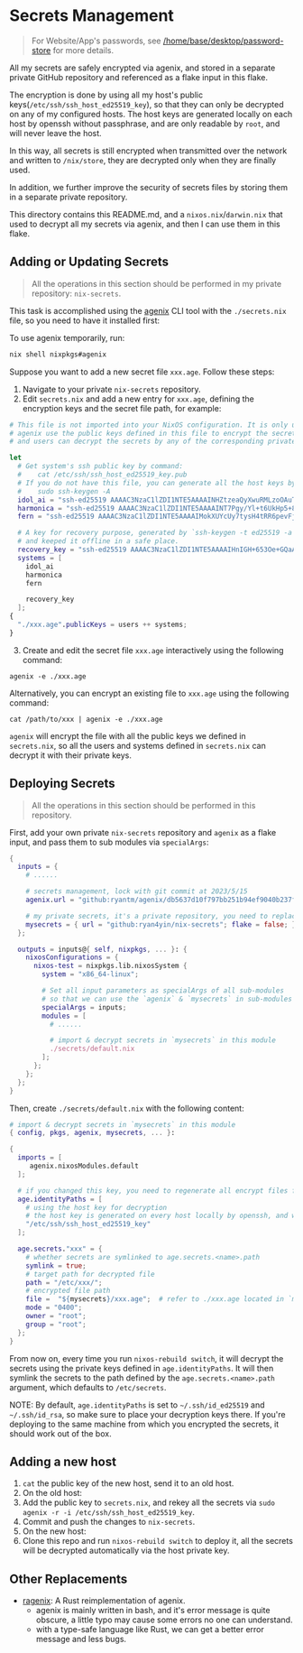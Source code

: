 # Secrets Management

> For Website/App's passwords, see [/home/base/desktop/password-store](/home/base/desktop/password-store/README.md) for more details.

All my secrets are safely encrypted via agenix, and stored in a separate private GitHub repository and referenced as a flake input in this flake.

The encryption is done by using all my host's public keys(`/etc/ssh/ssh_host_ed25519_key`), so that they can only be decrypted on any of my configured hosts.
The host keys are generated locally on each host by openssh without passphrase, and are only readable by `root`, and will never leave the host.

In this way, all secrets is still encrypted when transmitted over the network and written to `/nix/store`,
they are decrypted only when they are finally used.

In addition, we further improve the security of secrets files by storing them in a separate private repository.

This directory contains this README.md, and a `nixos.nix`/`darwin.nix` that used to decrypt all my secrets via agenix, and then I can use them in this flake.

## Adding or Updating Secrets

> All the operations in this section should be performed in my private repository: `nix-secrets`.

This task is accomplished using the [agenix](https://github.com/ryantm/agenix) CLI tool with the `./secrets.nix` file, so you need to have it installed first:

To use agenix temporarily, run:

```bash
nix shell nixpkgs#agenix
```

Suppose you want to add a new secret file `xxx.age`. Follow these steps:

1. Navigate to your private `nix-secrets` repository.
2. Edit `secrets.nix` and add a new entry for `xxx.age`, defining the encryption keys and the secret file path, for example:

```nix
# This file is not imported into your NixOS configuration. It is only used for the agenix CLI.
# agenix use the public keys defined in this file to encrypt the secrets.
# and users can decrypt the secrets by any of the corresponding private keys.

let
  # Get system's ssh public key by command:
  #    cat /etc/ssh/ssh_host_ed25519_key.pub
  # If you do not have this file, you can generate all the host keys by command:
  #    sudo ssh-keygen -A
  idol_ai = "ssh-ed25519 AAAAC3NzaC1lZDI1NTE5AAAAINHZtzeaQyXwuRMLzoOAuTu8P9bu5yc5MBwo5LI3iWBV root@ai";
  harmonica = "ssh-ed25519 AAAAC3NzaC1lZDI1NTE5AAAAINT7Pgy/Yl+t6UkHp5+8zfeyJqeJ8EndyR1Vjf/XBe5f root@harmonica";
  fern = "ssh-ed25519 AAAAC3NzaC1lZDI1NTE5AAAAIMokXUYcUy7tysH4tRR6pevFjyOP4cXMjpBSgBZggm9X root@fern";

  # A key for recovery purpose, generated by `ssh-keygen -t ed25519 -a 256 -C "ryan@agenix-recovery"` with a strong passphrase
  # and keeped it offline in a safe place.
  recovery_key = "ssh-ed25519 AAAAC3NzaC1lZDI1NTE5AAAAIHnIGH+653Oe+GQaA8zjjj7HWMWp7bWXed4q5KqY4nqG ryan@agenix-recovery";
  systems = [
    idol_ai
    harmonica
    fern

    recovery_key
  ];
{
  "./xxx.age".publicKeys = users ++ systems;
}
```

3. Create and edit the secret file `xxx.age` interactively using the following command:

```shell
agenix -e ./xxx.age
```

Alternatively, you can encrypt an existing file to `xxx.age` using the following command:

```shell
cat /path/to/xxx | agenix -e ./xxx.age
```

`agenix` will encrypt the file with all the public keys we defined in `secrets.nix`,
so all the users and systems defined in `secrets.nix` can decrypt it with their private keys.

## Deploying Secrets

> All the operations in this section should be performed in this repository.

First, add your own private `nix-secrets` repository and `agenix` as a flake input, and pass them to sub modules via `specialArgs`:

```nix
{
  inputs = {
    # ......

    # secrets management, lock with git commit at 2023/5/15
    agenix.url = "github:ryantm/agenix/db5637d10f797bb251b94ef9040b237f4702cde3";

    # my private secrets, it's a private repository, you need to replace it with your own.
    mysecrets = { url = "github:ryan4yin/nix-secrets"; flake = false; };
  };

  outputs = inputs@{ self, nixpkgs, ... }: {
    nixosConfigurations = {
      nixos-test = nixpkgs.lib.nixosSystem {
        system = "x86_64-linux";

        # Set all input parameters as specialArgs of all sub-modules
        # so that we can use the `agenix` & `mysecrets` in sub-modules
        specialArgs = inputs;
        modules = [
          # ......

          # import & decrypt secrets in `mysecrets` in this module
          ./secrets/default.nix
        ];
      };
    };
  };
}
```

Then, create `./secrets/default.nix` with the following content:

```nix
# import & decrypt secrets in `mysecrets` in this module
{ config, pkgs, agenix, mysecrets, ... }:

{
  imports = [
     agenix.nixosModules.default
  ];

  # if you changed this key, you need to regenerate all encrypt files from the decrypt contents!
  age.identityPaths = [
    # using the host key for decryption
    # the host key is generated on every host locally by openssh, and will never leave the host.
    "/etc/ssh/ssh_host_ed25519_key"
  ];

  age.secrets."xxx" = {
    # whether secrets are symlinked to age.secrets.<name>.path
    symlink = true;
    # target path for decrypted file
    path = "/etc/xxx/";
    # encrypted file path
    file =  "${mysecrets}/xxx.age";  # refer to ./xxx.age located in `mysecrets` repo
    mode = "0400";
    owner = "root";
    group = "root";
  };
}
```

From now on, every time you run `nixos-rebuild switch`, it will decrypt the secrets using the private keys defined in `age.identityPaths`.
It will then symlink the secrets to the path defined by the `age.secrets.<name>.path` argument, which defaults to `/etc/secrets`.

NOTE: By default, `age.identityPaths` is set to `~/.ssh/id_ed25519` and `~/.ssh/id_rsa`,
so make sure to place your decryption keys there.
If you're deploying to the same machine from which you encrypted the secrets, it should work out of the box.

## Adding a new host

1. `cat` the public key of the new host, send it to an old host.
2. On the old host:
  1. Add the public key to `secrets.nix`, and rekey all the secrets via `sudo agenix -r -i /etc/ssh/ssh_host_ed25519_key`.
  2. Commit and push the changes to `nix-secrets`.
3. On the new host:
  1. Clone this repo and run `nixos-rebuild switch` to deploy it, all the secrets will be decrypted automatically via the host private key.


## Other Replacements

- [ragenix](https://github.com/yaxitech/ragenix): A Rust reimplementation of agenix.
  - agenix is mainly written in bash, and it's error message is quite obscure, a little typo may cause some errors no one can understand.
  - with a type-safe language like Rust, we can get a better error message and less bugs.
